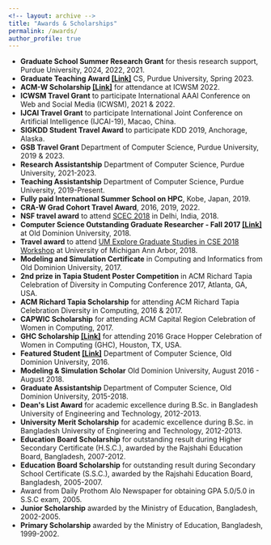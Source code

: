 ```yaml
---
<!-- layout: archive -->
title: "Awards & Scholarships"
permalink: /awards/
author_profile: true
---
```

* **Graduate School Summer Research Grant** for thesis research support, Purdue University, 2024, 2022, 2021.
* **Graduate Teaching Award [[Link]](https://www.cs.purdue.edu/graduate/gta-award-winners.html)** CS, Purdue University, Spring 2023.
* **ACM-W Scholarship [[Link]](https://women.acm.org/scholars/acm-w-scholars/tunazzina-islam/)** for attendance at ICWSM 2022.
* **ICWSM Travel Grant** to participate International AAAI Conference on Web and Social Media (ICWSM), 2021 & 2022.
* **IJCAI Travel Grant** to participate International Joint Conference on Artificial Intelligence (IJCAI-19), Macao, China.
* **SIGKDD Student Travel Award** to participate KDD 2019, Anchorage, Alaska.
* **GSB Travel Grant** Department of Computer Science, Purdue University, 2019 & 2023.
* **Research Assistantship** Department of Computer Science, Purdue University, 2021-2023.
* **Teaching Assistantship** Department of Computer Science, Purdue University, 2019-Present.
* **Fully paid International Summer School on HPC**, Kobe, Japan, 2019.
* **CRA-W Grad Cohort Travel Award**,  2016, 2019, 2022.
* **NSF travel award** to attend [SCEC 2018](https://scec18.github.io/) in Delhi, India, 2018.
* **Computer Science Outstanding Graduate Researcher - Fall 2017 [[Link]](https://www.odu.edu/sites/default/files/documents/nlspring2018-odu-computer-science.pdf)** at Old Dominion University, 2018.
* **Travel award** to attend [UM Explore Graduate Studies in CSE 2018 Workshop](https://www.eecs.umich.edu/cse/Explore_Grad_Studies/) at University of Michigan Ann Arbor, 2018.
* **Modeling and Simulation Certificate** in Computing and Informatics from Old Dominion University, 2017.
* **2nd prize in Tapia Student Poster Competition** in ACM Richard Tapia Celebration of Diversity in Computing Conference 2017, Atlanta, GA, USA.
* **ACM Richard Tapia Scholarship** for attending ACM Richard Tapia Celebration Diversity in Computing, 2016 & 2017.
* **CAPWIC Scholarship** for attending ACM Capital Region Celebration of Women in Computing, 2017.
* **GHC Scholarship [[Link]](https://ghc.anitab.org/2016-student-academic/scholarships/2016-ghc-scholars/attachment/tunazzina-islam-1/)** for attending 2016 Grace Hopper Celebration of Women in Computing (GHC), Houston, TX, USA. 
* **Featured Student [[Link]](https://ww1.odu.edu/content/odu/compsci/news/2016/10/featured_student_tun.html)** Department of Computer Science, Old Dominion University, 2016.
* **Modeling & Simulation Scholar** Old Dominion University, August 2016 - August 2018.
* **Graduate Assistantship** Department of Computer Science, Old Dominion University, 2015-2018.
* **Dean's List Award** for academic excellence during B.Sc. in Bangladesh University of Engineering and Technology, 2012-2013.
* **University Merit Scholarship** for academic excellence during B.Sc. in Bangladesh University of Engineering and Technology, 2012-2013.
* **Education Board Scholarship** for outstanding result during Higher Secondary Certificate (H.S.C.), awarded by the Rajshahi Education Board, Bangladesh, 2007-2012.
* **Education Board Scholarship** for outstanding result during Secondary School Certificate (S.S.C.), awarded by the Rajshahi Education Board, Bangladesh, 2005-2007.
* Award from Daily Prothom Alo Newspaper for obtaining GPA 5.0/5.0 in S.S.C exam, 2005.
* **Junior Scholarship** awarded by the Ministry of Education, Bangladesh, 2002-2005.
* **Primary Scholarship** awarded by the Ministry of Education, Bangladesh, 1999-2002.

<!-- * * **ICWSM-21 Scholarship** to participate International AAAI Conference on Web and Social Media (ICWSM).
* **Summer Research Grant 2021** Graduate School Summer Research Grant for thesis research support, Purdue University. -->
<!-- * **Travel Award** to participate 2016 CRA-W Graduate Cohort Workshop, San Diego, CA, 2016. -->
<!--* **Outstanding Graduate Researcher Computer Science (Fall 2017) [[Link]](https://www.odu.edu/sites/default/files/documents/nlspring2018-odu-computer-science.pdf)** at Old Dominion University, 2018. [[Tweet]](https://twitter.com/oducs/status/988885970081714176) -->
